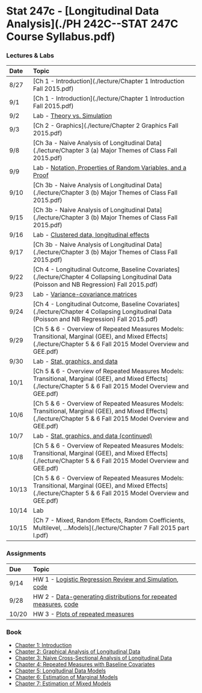 # Stat 247c - [Longitudinal Data Analysis](./PH 242C--STAT 247C Course Syllabus.pdf)

### Lectures & Labs

Date | Topic |
:--- | :---- |
8/27 | [Ch 1 - Introduction](./lecture/Chapter 1 Introduction  Fall 2015.pdf)
9/1 | [Ch 1 - Introduction](./lecture/Chapter 1 Introduction  Fall 2015.pdf)
9/2 | Lab - [Theory vs. Simulation](./lab/lab-1.pdf) |
9/3 | [Ch 2 - Graphics](./lecture/Chapter 2 Graphics Fall 2015.pdf)
9/8 | [Ch 3a - Naive Analysis of Longitudinal Data](./lecture/Chapter 3 (a) Major Themes of Class Fall 2015.pdf)
9/9 | Lab - [Notation, Properties of Random Variables, and a Proof](./lab/lab-2.pdf)
9/10 | [Ch 3b - Naive Analysis of Longitudinal Data](./lecture/Chapter 3 (b) Major Themes of Class Fall 2015.pdf)
9/15 | [Ch 3b - Naive Analysis of Longitudinal Data](./lecture/Chapter 3 (b) Major Themes of Class Fall 2015.pdf)
9/16 | Lab - [Clustered data, longitudinal effects](./lab/lab-3-ClusteredDataNotation.pdf)
9/17 | [Ch 3b - Naive Analysis of Longitudinal Data](./lecture/Chapter 3 (b) Major Themes of Class Fall 2015.pdf)
9/22 | [Ch 4 - Longitudinal Outcome, Baseline Covariates](./lecture/Chapter 4 Collapsing Longitudinal Data (Poisson and NB Regression) Fall 2015.pdf)
9/23 | Lab - [Variance-covariance matrices](./lab/lab-4-Matrices.pdf)
9/24 | [Ch 4 - Longitudinal Outcome, Baseline Covariates](./lecture/Chapter 4 Collapsing Longitudinal Data (Poisson and NB Regression) Fall 2015.pdf)
9/29 | [Ch 5 & 6 - Overview of Repeated Measures Models: Transitional, Marginal (GEE), and Mixed Effects](./lecture/Chapter 5 & 6 Fall 2015 Model Overview and GEE.pdf)
9/30 | Lab - [Stat, graphics, and data](./lab/lab-5-GraphicsAndData.pdf)
10/1 | [Ch 5 & 6 - Overview of Repeated Measures Models: Transitional, Marginal (GEE), and Mixed Effects](./lecture/Chapter 5 & 6 Fall 2015 Model Overview and GEE.pdf)
10/6 | [Ch 5 & 6 - Overview of Repeated Measures Models: Transitional, Marginal (GEE), and Mixed Effects](./lecture/Chapter 5 & 6 Fall 2015 Model Overview and GEE.pdf)
10/7 | Lab - [Stat, graphics, and data (continued)](./lab/lab-5&6-GraphicsAndData.pdf)
10/8 | [Ch 5 & 6 - Overview of Repeated Measures Models: Transitional, Marginal (GEE), and Mixed Effects](./lecture/Chapter 5 & 6 Fall 2015 Model Overview and GEE.pdf)
10/13 | [Ch 5 & 6 - Overview of Repeated Measures Models: Transitional, Marginal (GEE), and Mixed Effects](./lecture/Chapter 5 & 6 Fall 2015 Model Overview and GEE.pdf)
10/14 | Lab
10/15 | [Ch 7 - Mixed, Random Effects, Random Coefficients, Multilevel, ...Models](./lecture/Chapter 7 Fall 2015 part I.pdf)


### Assignments

Due | Topic |
:-- | :---- |
9/14 | HW 1 - [Logistic Regression Review and Simulation](./hw1/Assignment1.pdf), [code](./hw1/Assignment1.do)
9/28 | HW 2 - [Data-generating distributions for repeated measures](./hw2/Assignment2.pdf), [code](./hw2/Assignment2.do)
10/20 | HW 3 - [Plots of repeated measures](./hw3/Assignment3.pdf)


### Book

* [Chapter 1: Introduction ](./book/LongDataChapter1.pdf)
* [Chapter 2: Graphical Analysis of Longitudinal Data](./book/LongDataChapter2.pdf)
* [Chapter 3: Naive Cross-Sectional Analysis of Longitudinal Data](./book/LongDataChapter3.pdf)
* [Chapter 4: Repeated Measures with Baseline Covariates](./book/LongDataChapter4.pdf)
* [Chapter 5: Longitudinal Data Models](./book/LongDataChapter5.pdf)
* [Chapter 6: Estimation of Marginal Models](./book/LongDataChapter6.pdf)
* [Chapter 7: Estimation of Mixed Models](./book/LongDataChapter3.pdf)